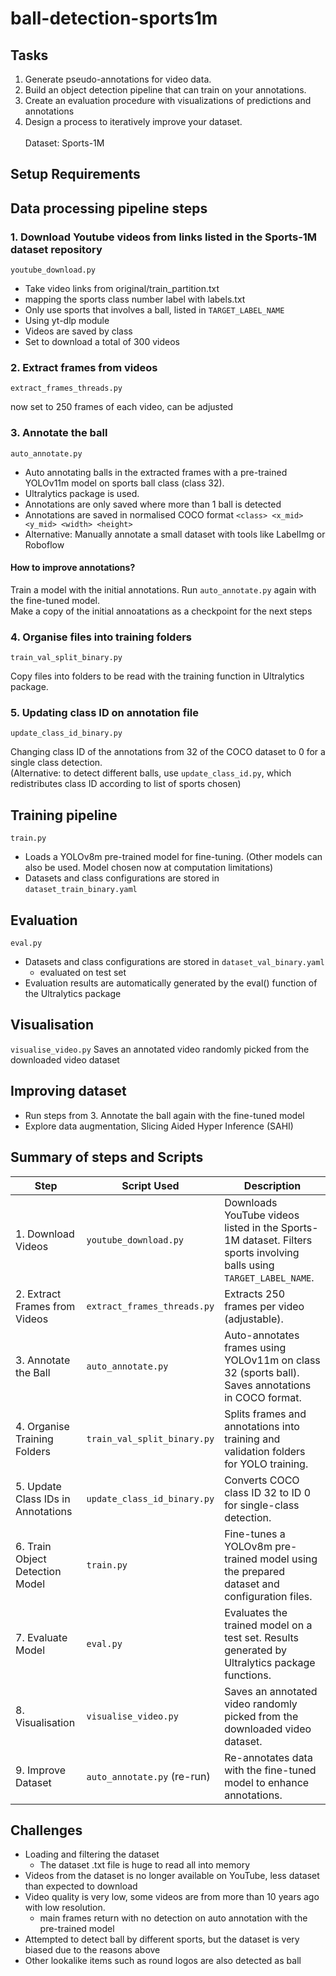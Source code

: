 # ball-detection-sports1m
## Tasks
1.  Generate pseudo-annotations for video data.
2. Build an object detection pipeline that can train on your annotations.
3. Create an evaluation procedure with visualizations of predictions and annotations
4. Design a process to iteratively improve your dataset. 
<br><br>
Dataset: Sports-1M

## Setup Requirements

## Data processing pipeline steps
### 1. Download Youtube videos from links listed in the Sports-1M dataset repository

```youtube_download.py```
- Take video links from original/train_partition.txt
- mapping the sports class number label with labels.txt
- Only use sports that involves a ball, listed in ```TARGET_LABEL_NAME```
- Using yt-dlp module
- Videos are saved by class
- Set to download a total of 300 videos

### 2. Extract frames from videos

```extract_frames_threads.py```

now set to 250 frames of each video, can be adjusted

### 3. Annotate the ball
```auto_annotate.py```
- Auto annotating balls in the extracted frames with a pre-trained YOLOv11m model on sports ball class (class 32).
- Ultralytics package is used.
- Annotations are only saved where more than 1 ball is detected
- Annotations are saved in normalised COCO format ```<class> <x_mid> <y_mid> <width> <height>```
- Alternative: Manually annotate a small dataset with tools like LabelImg or Roboflow
#### How to improve annotations?
Train a model with the initial annotations. Run ```auto_annotate.py``` again with the fine-tuned model. <br>
Make a copy of the initial annoatations as a checkpoint for the next steps


### 4. Organise files into training folders
```train_val_split_binary.py```

Copy files into folders to be read with the training function in Ultralytics package.

### 5. Updating class ID on annotation file
```update_class_id_binary.py``` 

Changing class ID of the annotations from 32 of the COCO dataset to 0 for a single class detection. <br>
(Alternative: to detect different balls, use ```update_class_id.py```, which redistributes class ID according to list of sports chosen)



## Training pipeline
```train.py```
- Loads a YOLOv8m pre-trained model for fine-tuning. (Other models can also be used. Model chosen now at computation limitations)
- Datasets and class configurations are stored in ```dataset_train_binary.yaml```


## Evaluation
```eval.py```
- Datasets and class configurations are stored in ```dataset_val_binary.yaml```
  - evaluated on test set
- Evaluation results are automatically generated by the eval() function of the Ultralytics package

## Visualisation
```visualise_video.py```
Saves an annotated video randomly picked from the downloaded video dataset


## Improving dataset
- Run steps from 3. Annotate the ball again with the fine-tuned model
- Explore data augmentation, Slicing Aided Hyper Inference (SAHI)

## Summary of steps and Scripts
| **Step**                                      | **Script Used**               | **Description**                                                                                          |
|-----------------------------------------------|--------------------------------|----------------------------------------------------------------------------------------------------------|
| 1. Download Videos                            | `youtube_download.py`         | Downloads YouTube videos listed in the Sports-1M dataset. Filters sports involving balls using `TARGET_LABEL_NAME`. |
| 2. Extract Frames from Videos                 | `extract_frames_threads.py`   | Extracts 250 frames per video (adjustable).                                                              |
| 3. Annotate the Ball                          | `auto_annotate.py`            | Auto-annotates frames using YOLOv11m on class 32 (sports ball). Saves annotations in COCO format.        |
| 4. Organise Training Folders                  | `train_val_split_binary.py`   | Splits frames and annotations into training and validation folders for YOLO training.                   |
| 5. Update Class IDs in Annotations            | `update_class_id_binary.py`   | Converts COCO class ID 32 to ID 0 for single-class detection.                                            |
| 6. Train Object Detection Model               | `train.py`                    | Fine-tunes a YOLOv8m pre-trained model using the prepared dataset and configuration files.               |
| 7. Evaluate Model                             | `eval.py`                     | Evaluates the trained model on a test set. Results generated by Ultralytics package functions.           |
| 8. Visualisation                              | `visualise_video.py`          | Saves an annotated video randomly picked from the downloaded video dataset.                              |
| 9. Improve Dataset                            | `auto_annotate.py` (re-run)   | Re-annotates data with the fine-tuned model to enhance annotations.                                      |



## Challenges
- Loading and filtering the dataset
  - The dataset .txt file is huge to read all into memory
- Videos from the dataset is no longer available on YouTube, less dataset than expected to download
- Video quality is very low, some videos are from more than 10 years ago with low resolution.
  - main frames return with no detection on auto annotation with the pre-trained model
- Attempted to detect ball by different sports, but the dataset is very biased due to the reasons above
- Other lookalike items such as round logos are also detected as ball